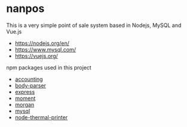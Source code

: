 # nanpos

This is a very simple point of sale system based in Nodejs, MySQL and Vue.js

- https://nodejs.org/en/
- https://www.mysql.com/
- https://vuejs.org/

npm packages used in this project

- [accounting](https://www.npmjs.com/package/accounting)
- [body-parser](https://www.npmjs.com/package/body-parser)
- [express](https://www.npmjs.com/package/express)
- [moment](https://www.npmjs.com/package/moment)
- [morgan](https://www.npmjs.com/package/morgan)
- [mysql](https://www.npmjs.com/package/mysql)
- [node-thermal-printer](https://www.npmjs.com/package/node-thermal-printer)
